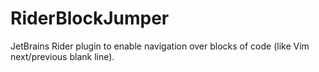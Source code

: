 # RiderBlockJumper
JetBrains Rider plugin to enable navigation over blocks of code (like Vim next/previous blank line).
